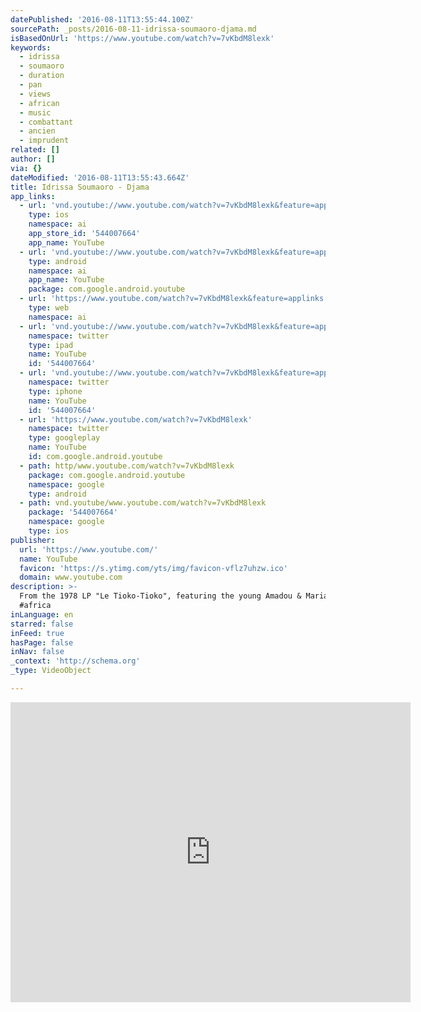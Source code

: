 ```yaml
---
datePublished: '2016-08-11T13:55:44.100Z'
sourcePath: _posts/2016-08-11-idrissa-soumaoro-djama.md
isBasedOnUrl: 'https://www.youtube.com/watch?v=7vKbdM8lexk'
keywords:
  - idrissa
  - soumaoro
  - duration
  - pan
  - views
  - african
  - music
  - combattant
  - ancien
  - imprudent
related: []
author: []
via: {}
dateModified: '2016-08-11T13:55:43.664Z'
title: Idrissa Soumaoro - Djama
app_links:
  - url: 'vnd.youtube://www.youtube.com/watch?v=7vKbdM8lexk&feature=applinks'
    type: ios
    namespace: ai
    app_store_id: '544007664'
    app_name: YouTube
  - url: 'vnd.youtube://www.youtube.com/watch?v=7vKbdM8lexk&feature=applinks'
    type: android
    namespace: ai
    app_name: YouTube
    package: com.google.android.youtube
  - url: 'https://www.youtube.com/watch?v=7vKbdM8lexk&feature=applinks'
    type: web
    namespace: ai
  - url: 'vnd.youtube://www.youtube.com/watch?v=7vKbdM8lexk&feature=applinks'
    namespace: twitter
    type: ipad
    name: YouTube
    id: '544007664'
  - url: 'vnd.youtube://www.youtube.com/watch?v=7vKbdM8lexk&feature=applinks'
    namespace: twitter
    type: iphone
    name: YouTube
    id: '544007664'
  - url: 'https://www.youtube.com/watch?v=7vKbdM8lexk'
    namespace: twitter
    type: googleplay
    name: YouTube
    id: com.google.android.youtube
  - path: http/www.youtube.com/watch?v=7vKbdM8lexk
    package: com.google.android.youtube
    namespace: google
    type: android
  - path: vnd.youtube/www.youtube.com/watch?v=7vKbdM8lexk
    package: '544007664'
    namespace: google
    type: ios
publisher:
  url: 'https://www.youtube.com/'
  name: YouTube
  favicon: 'https://s.ytimg.com/yts/img/favicon-vflz7uhzw.ico'
  domain: www.youtube.com
description: >-
  From the 1978 LP "Le Tioko-Tioko", featuring the young Amadou & Mariam. #mali
  #africa
inLanguage: en
starred: false
inFeed: true
hasPage: false
inNav: false
_context: 'http://schema.org'
_type: VideoObject

---
```

<iframe src="https://cdn.embedly.com/widgets/media.html?src=https%3A%2F%2Fwww.youtube.com%2Fembed%2F7vKbdM8lexk%3Ffeature%3Doembed&amp;url=http%3A%2F%2Fwww.youtube.com%2Fwatch%3Fv%3D7vKbdM8lexk&amp;image=https%3A%2F%2Fi.ytimg.com%2Fvi%2F7vKbdM8lexk%2Fhqdefault.jpg&amp;key=b7d04c9b404c499eba89ee7072e1c4f7&amp;type=text%2Fhtml&amp;schema=youtube" width="640" height="480" scrolling="no" frameborder="0" allowfullscreen="" style=""></iframe>